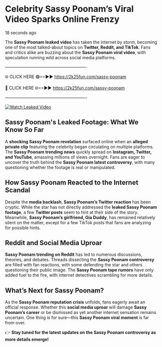 # Celebrity Sassy Poonam’s Viral Video Sparks Online Frenzy

18 seconds ago

The **Sassy Poonam leaked video** has taken the internet by storm, becoming one of the most talked-about topics on **Twitter, Reddit, and TikTok**. Fans and critics alike are buzzing about the **Sassy Poonam viral video**, with speculation running wild across social media platforms.

———————————————————-

🌐 CLICK HERE 🟢==►► https://2k25fun.com/sassy-poonam

🔴 CLICK HERE 🌐==►► https://2k25fun.com/sassy-poonam

———————————————————-

[![Watch Leaked Video](https://miro.medium.com/v2/resize:fit:828/format:webp/1*cilzJN44JGOrTw9NJCrNHA.gif "Watch Leaked Video")](https://2k25fun.com/sassy-poonam)

## **Sassy Poonam's Leaked Footage: What We Know So Far**  
A **shocking Sassy Poonam revelation** surfaced online when an **alleged private clip** featuring the celebrity began circulating on multiple platforms. The **Sassy Poonam trending news** quickly spread on **Instagram, Twitter, and YouTube**, amassing millions of views overnight. Fans are eager to uncover the truth behind the **Sassy Poonam latest controversy**, with many questioning whether the footage is real or manipulated.  

## **How Sassy Poonam Reacted to the Internet Scandal**  
Despite the **media backlash**, **Sassy Poonam’s Twitter reaction** has been cryptic. While the star has not directly addressed the **leaked Sassy Poonam footage**, a few **Twitter posts** seem to hint at their side of the story. Meanwhile, **Sassy Poonam’s girlfriend, Gia Duddy**, has remained relatively silent on the matter, except for a few TikTok posts that fans are analyzing for possible hints.  

## **Reddit and Social Media Uproar**  
**Sassy Poonam trending on Reddit** has led to numerous discussions, theories, and debates. Threads dissecting the **Sassy Poonam controversy** are filled with fan reactions, with some defending the star and others questioning their public image. The **Sassy Poonam tape rumors** have only added fuel to the fire, with internet detectives scrambling for more details.  

## **What’s Next for Sassy Poonam?**  
As the **Sassy Poonam reputation crisis** unfolds, fans eagerly await an official response. Whether this **social media uproar** will damage **Sassy Poonam’s career** or be dismissed as yet another internet sensation remains uncertain. One thing is for sure—this **Sassy Poonam viral moment** is far from over.  

👉 **Stay tuned for the latest updates on the Sassy Poonam controversy as more details emerge!**  
